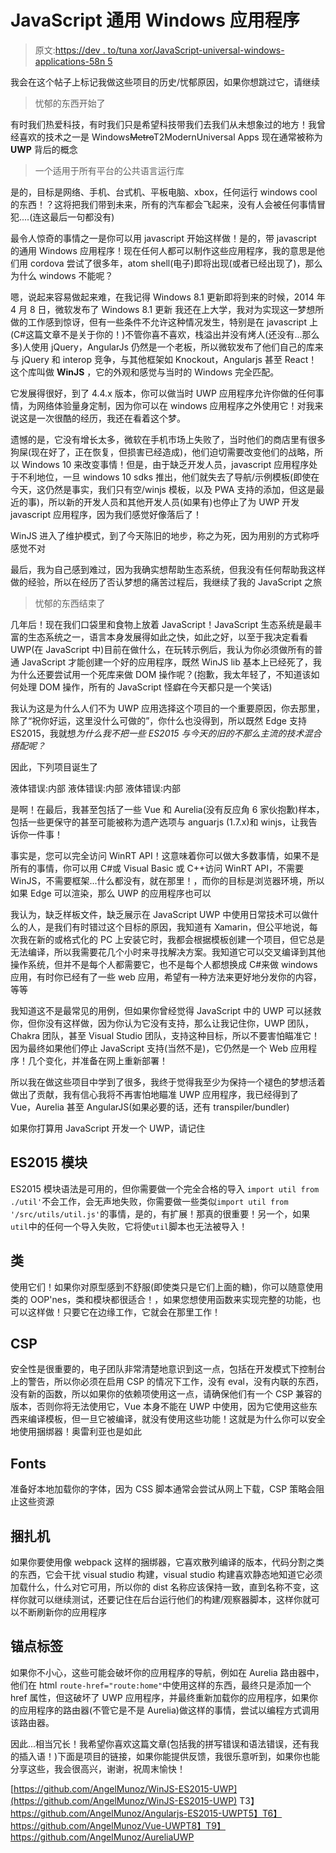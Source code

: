 # JavaScript 通用 Windows 应用程序

> 原文:[https://dev . to/tuna xor/JavaScript-universal-windows-applications-58n 5](https://dev.to/tunaxor/javascript-universal-windows-applications-58n5)

我会在这个帖子上标记我做这些项目的历史/忧郁原因，如果你想跳过它，请继续

> 忧郁的东西开始了

有时我们热爱科技，有时我们只是希望科技带我们去我们从未想象过的地方！我曾经喜欢的技术之一是 Windows~~Metro~~T2ModernUniversal Apps 现在通常被称为 **UWP** 背后的概念

> 一个适用于所有平台的公共语言运行库

是的，目标是网络、手机、台式机、平板电脑、xbox，任何运行 windows cool 的东西！？这将把我们带到未来，所有的汽车都会飞起来，没有人会被任何事情冒犯....(连这最后一句都没有)

最令人惊奇的事情之一是你可以用 javascript 开始这样做！是的，带 javascript 的通用 Windows 应用程序！现在任何人都可以制作这些应用程序，我的意思是他们用 cordova 尝试了很多年，atom shell(电子)即将出现(或者已经出现了)，那么为什么 windows 不能呢？

嗯，说起来容易做起来难，在我记得 Windows 8.1 更新即将到来的时候，2014 年 4 月 8 日，微软发布了 Windows 8.1 更新
我还在上大学，我对为实现这一梦想所做的工作感到惊讶，但有一些条件不允许这种情况发生，特别是在 javascript 上(C#这篇文章不是关于你的！)不管你喜不喜欢，栈溢出并没有烤人(还没有...那么多)人使用 jQuery，AngularJs 仍然是一个老板，所以微软发布了他们自己的库来与 jQuery 和 interop 竞争，与其他框架如 Knockout，Angularjs 甚至 React！这个库叫做 **WinJS** ，它的外观和感觉与当时的 Windows 完全匹配。

它发展得很好，到了 4.4.x 版本，你可以做当时 UWP 应用程序允许你做的任何事情，为网络体验量身定制，因为你可以在 windows 应用程序之外使用它！对我来说这是一次很酷的经历，我还在看着这个梦。

遗憾的是，它没有增长太多，微软在手机市场上失败了，当时他们的商店里有很多狗屎(现在好了，正在恢复，但损害已经造成)，他们迫切需要改变他们的战略，所以 Windows 10 来改变事情！但是，由于缺乏开发人员，javascript 应用程序处于不利地位，一旦 windows 10 sdks 推出，他们就失去了导航/示例模板(即使在今天，这仍然是事实，我们只有空/winjs 模板，以及 PWA 支持的添加，但这是最近的事)，所以新的开发人员和其他开发人员(如果有)也停止了为 UWP 开发 javascript 应用程序，因为我们感觉好像落后了！

WinJS 进入了维护模式，到了今天陈旧的地步，称之为死，因为用别的方式称呼感觉不对

最后，我为自己感到难过，因为我确实想帮助生态系统，但我没有任何帮助我这样做的经验，所以在经历了否认梦想的痛苦过程后，我继续了我的 JavaScript 之旅

> 忧郁的东西结束了

几年后！现在我们口袋里和食物上放着 JavaScript！JavaScript 生态系统是最丰富的生态系统之一，语言本身发展得如此之快，如此之好，以至于我决定看看 UWP(在 JavaScript 中)目前在做什么，在玩转示例后，我认为你必须做所有的普通 JavaScript 才能创建一个好的应用程序，既然 WinJS lib 基本上已经死了，我为什么还要尝试用一个死库来做 DOM 操作呢？(抱歉，我太年轻了，不知道该如何处理 DOM 操作，所有的 JavaScript 怪癖在今天都只是一个笑话)

我认为这是为什么人们不为 UWP 应用选择这个项目的一个重要原因，你去那里，除了“祝你好运，这里没什么可做的”，你什么也没得到，所以既然 Edge 支持 ES2015，我就想*为什么我不把一些 ES2015 与今天的旧的不那么主流的技术混合搭配呢？*

因此，下列项目诞生了

液体错误:内部
液体错误:内部
液体错误:内部

是啊！在最后，我甚至包括了一些 Vue 和 Aurelia(没有反应角 6 家伙抱歉)样本，包括一些更保守的甚至可能被称为遗产选项与 anguarjs (1.7.x)和 winjs，让我告诉你一件事！

事实是，您可以完全访问 WinRT API！这意味着你可以做大多数事情，如果不是所有的事情，你可以用 C#或 Visual Basic 或 C++访问 WinRT API，不需要 WinJS，不需要框架...什么都没有，就在那里！，而你的目标是浏览器环境，所以如果 Edge 可以渲染，那么 UWP 的应用程序也可以

我认为，缺乏样板文件，缺乏展示在 JavaScript UWP 中使用日常技术可以做什么的人，是我们有时错过这个目标的原因，我知道有 Xamarin，但公平地说，每次我在新的或格式化的 PC 上安装它时，我都会根据模板创建一个项目，但它总是无法编译，所以我需要花几个小时来寻找解决方案。我知道它可以交叉编译到其他操作系统，但并不是每个人都需要它，也不是每个人都想换成 C#来做 windows 应用，有时你已经有了一些 web 应用，希望有一种方法来更好地分发你的内容，等等

我知道这不是最常见的用例，但如果你曾经觉得 JavaScript 中的 UWP 可以拯救你，但你没有这样做，因为你认为它没有支持，那么让我记住你，UWP 团队，Chakra 团队，甚至 Visual Studio 团队，支持这种目标，所以不要害怕瞄准它！因为最终如果他们停止 JavaScript 支持(当然不是)，它仍然是一个 Web 应用程序！几个变化，并准备在网上重新部署！

所以我在做这些项目中学到了很多，我终于觉得我至少为保持一个褪色的梦想活着做出了贡献，我有信心我将不再害怕地瞄准 UWP 应用程序，我已经得到了 Vue，Aurelia 甚至 AngularJS(如果必要的话，还有 transpiler/bundler)

如果你打算用 JavaScript 开发一个 UWP，请记住

## [](#es2015-modules)ES2015 模块

ES2015 模块语法是可用的，但你需要做一个完全合格的导入
`import util from ./util'`不会工作，会无声地失败，你需要做一些类似`import util from '/src/utils/util.js'`的事情，是的，有扩展！那真的很重要！另一个，如果`util`中的任何一个导入失败，它将使`util`脚本也无法被导入！

## [](#classes)类

使用它们！如果你对原型感到不舒服(即使类只是它们上面的糖)，你可以随意使用类的 OOP'nes，类和模块都很适合！，如果您想使用函数来实现完整的功能，也可以这样做！只要它在边缘工作，它就会在那里工作！

## [](#csp)CSP

安全性是很重要的，电子团队非常清楚地意识到这一点，包括在开发模式下控制台上的警告，所以你必须在启用 CSP 的情况下工作，没有 eval，没有内联的东西，没有新的函数，所以如果你的依赖项使用这一点，请确保他们有一个 CSP 兼容的版本，否则你将无法使用它，Vue 本身不能在 UWP 中使用，因为它使用这些东西来编译模板，但一旦它被编译，就没有使用这些功能！这就是为什么你可以安全地使用捆绑器！奥雷利亚也是如此

## [](#fonts)Fonts

准备好本地加载你的字体，因为 CSS 脚本通常会尝试从网上下载，CSP 策略会阻止这些资源

## [](#bundlers)捆扎机

如果你要使用像 webpack 这样的捆绑器，它喜欢散列编译的版本，代码分割之类的东西，它会干扰 visual studio 构建，visual studio 构建喜欢静态地知道它必须加载什么，什么对它可用，所以你的 dist 名称应该保持一致，直到名称不变，这样你就可以继续测试，还要记住在后台运行他们的构建/观察器脚本，这样你就可以不断刷新你的应用程序

## [](#anchor-tags)锚点标签

如果你不小心，这些可能会破坏你的应用程序的导航，例如在 Aurelia 路由器中，他们在 html `route-href="route:home"`中使用这样的东西，最终只是添加一个 href 属性，但这破坏了 UWP 应用程序，并最终重新加载你的应用程序，如果你的应用程序的路由器(不管它是不是 Aurelia)做这样的事情，尝试以编程方式调用该路由器。

因此...相当冗长！我希望你喜欢这篇文章(包括我的拼写错误和语法错误，还有我的插入语！)下面是项目的链接，如果你能提供反馈，我很乐意听到，如果你也能分享这些，我会很高兴，谢谢，祝周末愉快！

[https://github.com/AngelMunoz/WinJS-ES2015-UWP](https://github.com/AngelMunoz/WinJS-ES2015-UWP)
T3】https://github.com/AngelMunoz/Angularjs-ES2015-UWPT5】T6】https://github.com/AngelMunoz/Vue-UWPT8】T9】https://github.com/AngelMunoz/AureliaUWP